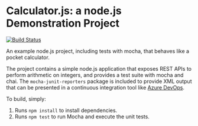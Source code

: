 Calculator.js: a node.js Demonstration Project
==============================================

[![Build Status](https://dev.azure.com/lcetinext7V3SN/Integrating%20External%20Sourcel%20Control%20with%20Azure%20Pipelines/_apis/build/status/Twixy69.calculator?branchName=master)](https://dev.azure.com/lcetinext7V3SN/Integrating%20External%20Sourcel%20Control%20with%20Azure%20Pipelines/_build/latest?definitionId=1&branchName=master)


An example node.js project, including tests with mocha, that behaves like
a pocket calculator.

The project contains a simple node.js application that exposes REST APIs
to perform arithmetic on integers, and provides a test suite with mocha
and chai.  The `mocha-junit-reporters` package is included to provide XML
output that can be presented in a continuous integration tool like
[Azure DevOps](https://azure.com/devops).

To build, simply:

1. Runs `npm install` to install dependencies.
2. Runs `npm test` to run Mocha and execute the unit tests.

